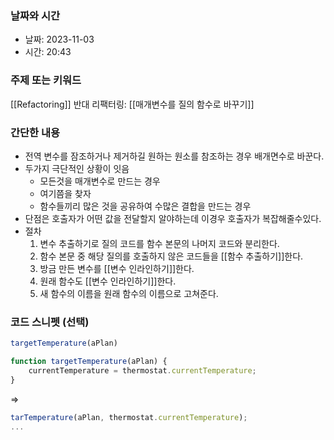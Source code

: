 ### 날짜와 시간

- 날짜: 2023-11-03
- 시간: 20:43

### 주제 또는 키워드
[[Refactoring]]
반대 리팩터링: [[매개변수를 질의 함수로 바꾸기]]
### 간단한 내용
- 전역 변수를 잠조하거나 제거하길 원하는 원소를 참조하는 경우 배개면수로 바꾼다.
- 두가지 극단적인 상황이 잇음
	- 모든것을 매개변수로 만드는 경우
	- 여기쯤을 찾자
	- 함수들끼리 많은 것을 공유하여 수많은 결합을 만드는 경우
- 단점은 호출자가 어떤 값을 전달할지 알야하는데 이경우 호출자가 복잡해줄수있다.
- 절차
	1. 변수 추출하기로 질의 코드를 함수 본문의 나머지 코드와 분리한다.
	2. 함수 본문 중 해당 질의를 호출하지 않은 코드들을 [[함수 추출하기]]한다.
	3. 방금 만든 변수를 [[변수 인라인하기]]한다.
	4. 원래 함수도 [[변수 인라인하기]]한다.
	5. 새 함수의 이름을 원래 함수의 이름으로 고쳐준다.
### 코드 스니펫 (선택)

```typescript
targetTemperature(aPlan)

function targetTemperature(aPlan) {
	currentTemperature = thermostat.currentTemperature;
}
```
=>
```typescript
tarTemperature(aPlan, thermostat.currentTemperature);
...
```